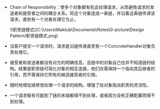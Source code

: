* Chain of Responsibility：使多个对象都有机会处理请求，从而避免请求的发送者和接受者之间的耦合关系。将这个对象连成一条链，并沿着这条链传递该请求，直到有一个对象处理它为止。

  ![职责链模式](C:\Users\Maktub\Documents\Notes\0-picture\Design Pattern/职责链模式.png)

* 当客户提交一个请求时，请求是沿链传递直至有一个ConcreteHandler对象负责处理它。
* 接受者和发送者都没有对方的明确信息，且链中的对象自己也并不知道链的结构。结果是职责链可简化对象的相互连接，他们仅需保持一个指向其后继者的引用，而不需保持它所有的候选接受者的引用。
* 随时地增加或修改处理一个请求的结构。增强了给对象指派职责的灵活性。
* 一个请求极有可能到了链的末端都得不到处理，或者因为没有正确配置而得不到处理。